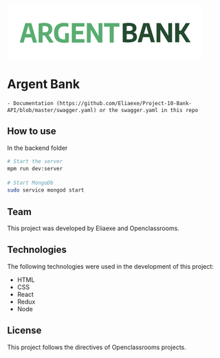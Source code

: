 ![Argent Bank Logo](./public/img/argentBankLogo.png)
# Argent Bank
    - Documentation (https://github.com/Eliaexe/Project-10-Bank-API/blob/master/swagger.yaml) or the swagger.yaml in this repo

## How to use
In the backend folder

```bash
# Start the server
mpm run dev:server

# Start MongoDb
sudo service mongod start
```
## Team
This project was developed by Eliaexe and Openclassrooms.

## Technologies
The following technologies were used in the development of this project:
- HTML
- CSS
- React
- Redux
- Node

## License
This project follows the directives of Openclassrooms projects.
